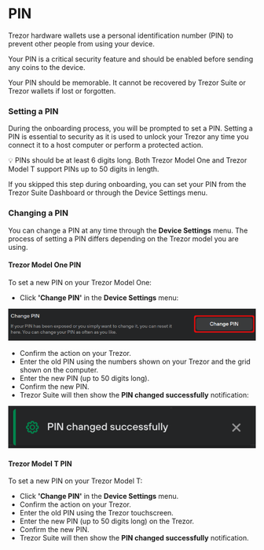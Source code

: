 # PIN

Trezor hardware wallets use a personal identification number (PIN) to prevent other people from using your device.

Your PIN is a critical security feature and should be enabled before sending any coins to the device.

Your PIN should be memorable. It cannot be recovered by Trezor Suite or Trezor wallets if lost or forgotten.

### Setting a PIN

During the onboarding process, you will be prompted to set a PIN. Setting a PIN is essential to security as it is used to unlock your Trezor any time you connect it to a host computer or perform a protected action.

💡 PINs should be at least 6 digits long. Both Trezor Model One and Trezor Model T support PINs up to 50 digits in length.

If you skipped this step during onboarding, you can set your PIN from the Trezor Suite Dashboard or through the Device Settings menu.

### Changing a PIN

You can change a PIN at any time through the **Device Settings** menu. The process of setting a PIN differs depending on the Trezor model you are using.

#### Trezor Model One PIN

To set a new PIN on your Trezor Model One:

* Click **'Change PIN'** in the **Device Settings** menu:

![](<../../.gitbook/assets/image (10).png>)

* Confirm the action on your Trezor.
* Enter the old PIN using the numbers shown on your Trezor and the grid shown on the computer.
* Enter the new PIN (up to 50 digits long).
* Confirm the new PIN.
* Trezor Suite will then show the **PIN changed successfully** notification:

![](<../../.gitbook/assets/image (6).png>)

#### Trezor Model T PIN

To set a new PIN on your Trezor Model T:

* Click **'Change PIN'** in the **Device Settings** menu.
* Confirm the action on your Trezor.
* Enter the old PIN using the Trezor touchscreen.
* Enter the new PIN (up to 50 digits long) on the Trezor.
* Confirm the new PIN.
* Trezor Suite will then show the **PIN changed successfully** notification.
